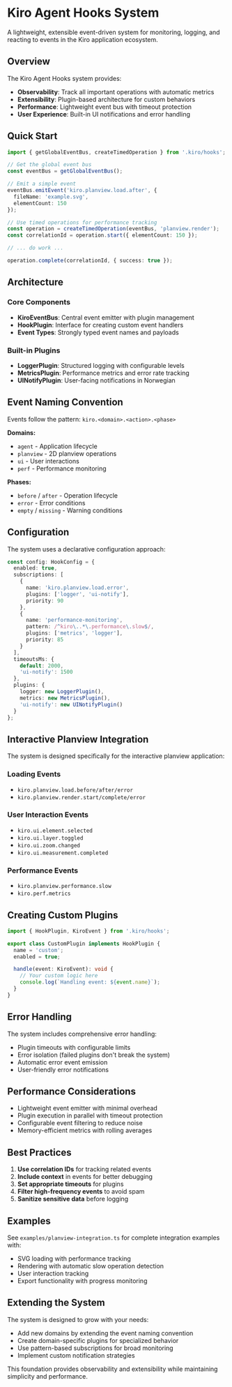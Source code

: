 # Kiro Agent Hooks System

A lightweight, extensible event-driven system for monitoring, logging, and reacting to events in the Kiro application ecosystem.

## Overview

The Kiro Agent Hooks system provides:
- **Observability**: Track all important operations with automatic metrics
- **Extensibility**: Plugin-based architecture for custom behaviors
- **Performance**: Lightweight event bus with timeout protection
- **User Experience**: Built-in UI notifications and error handling

## Quick Start

```typescript
import { getGlobalEventBus, createTimedOperation } from '.kiro/hooks';

// Get the global event bus
const eventBus = getGlobalEventBus();

// Emit a simple event
eventBus.emitEvent('kiro.planview.load.after', {
  fileName: 'example.svg',
  elementCount: 150
});

// Use timed operations for performance tracking
const operation = createTimedOperation(eventBus, 'planview.render');
const correlationId = operation.start({ elementCount: 150 });

// ... do work ...

operation.complete(correlationId, { success: true });
```

## Architecture

### Core Components

- **KiroEventBus**: Central event emitter with plugin management
- **HookPlugin**: Interface for creating custom event handlers
- **Event Types**: Strongly typed event names and payloads

### Built-in Plugins

- **LoggerPlugin**: Structured logging with configurable levels
- **MetricsPlugin**: Performance metrics and error rate tracking
- **UINotifyPlugin**: User-facing notifications in Norwegian

## Event Naming Convention

Events follow the pattern: `kiro.<domain>.<action>.<phase>`

**Domains:**
- `agent` - Application lifecycle
- `planview` - 2D planview operations
- `ui` - User interactions
- `perf` - Performance monitoring

**Phases:**
- `before` / `after` - Operation lifecycle
- `error` - Error conditions
- `empty` / `missing` - Warning conditions

## Configuration

The system uses a declarative configuration approach:

```typescript
const config: HookConfig = {
  enabled: true,
  subscriptions: [
    {
      name: 'kiro.planview.load.error',
      plugins: ['logger', 'ui-notify'],
      priority: 90
    },
    {
      name: 'performance-monitoring',
      pattern: /^kiro\..*\.performance\.slow$/,
      plugins: ['metrics', 'logger'],
      priority: 85
    }
  ],
  timeoutsMs: {
    default: 2000,
    'ui-notify': 1500
  },
  plugins: {
    logger: new LoggerPlugin(),
    metrics: new MetricsPlugin(),
    'ui-notify': new UINotifyPlugin()
  }
};
```

## Interactive Planview Integration

The system is designed specifically for the interactive planview application:

### Loading Events
- `kiro.planview.load.before/after/error`
- `kiro.planview.render.start/complete/error`

### User Interaction Events
- `kiro.ui.element.selected`
- `kiro.ui.layer.toggled`
- `kiro.ui.zoom.changed`
- `kiro.ui.measurement.completed`

### Performance Events
- `kiro.planview.performance.slow`
- `kiro.perf.metrics`

## Creating Custom Plugins

```typescript
import { HookPlugin, KiroEvent } from '.kiro/hooks';

export class CustomPlugin implements HookPlugin {
  name = 'custom';
  enabled = true;

  handle(event: KiroEvent): void {
    // Your custom logic here
    console.log(`Handling event: ${event.name}`);
  }
}
```

## Error Handling

The system includes comprehensive error handling:
- Plugin timeouts with configurable limits
- Error isolation (failed plugins don't break the system)
- Automatic error event emission
- User-friendly error notifications

## Performance Considerations

- Lightweight event emitter with minimal overhead
- Plugin execution in parallel with timeout protection
- Configurable event filtering to reduce noise
- Memory-efficient metrics with rolling averages

## Best Practices

1. **Use correlation IDs** for tracking related events
2. **Include context** in events for better debugging
3. **Set appropriate timeouts** for plugins
4. **Filter high-frequency events** to avoid spam
5. **Sanitize sensitive data** before logging

## Examples

See `examples/planview-integration.ts` for complete integration examples with:
- SVG loading with performance tracking
- Rendering with automatic slow operation detection
- User interaction tracking
- Export functionality with progress monitoring

## Extending the System

The system is designed to grow with your needs:
- Add new domains by extending the event naming convention
- Create domain-specific plugins for specialized behavior
- Use pattern-based subscriptions for broad monitoring
- Implement custom notification strategies

This foundation provides observability and extensibility while maintaining simplicity and performance.